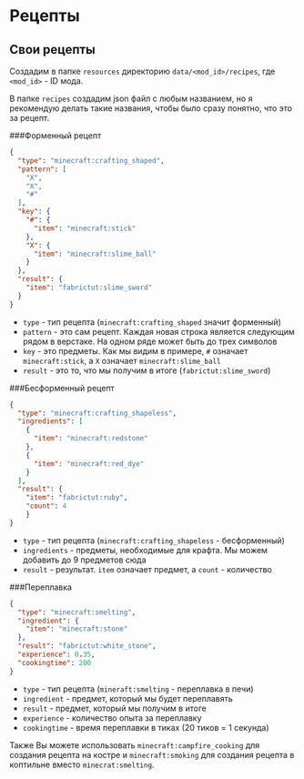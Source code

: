 # Рецепты
## Свои рецепты
Создадим в папке `resources` директорию `data/<mod_id>/recipes`, где `<mod_id>` - ID мода.

В папке `recipes` создадим json файл с любым названием, но я рекомендую делать такие названия, чтобы было сразу понятно, что это за рецепт.

###Форменный рецепт
```json
{
  "type": "minecraft:crafting_shaped",
  "pattern": [
    "X",
    "X",
    "#"
  ],
  "key": {
    "#": {
      "item": "minecraft:stick"
    },
    "X": {
      "item": "minecraft:slime_ball"
    }
  },
  "result": {
    "item": "fabrictut:slime_sword"
  }
}
```
* `type` - тип рецепта (`minecraft:crafting_shaped` значит форменный)
* `pattern` - это сам рецепт. Каждая новая строка является следующим рядом в верстаке. На одном ряде может быть до трех символов
* `key` - это предметы. Как мы видим в примере, `#` означает `minecraft:stick`, а `X` означает `minecraft:slime_ball`
* `result` - это то, что мы получим в итоге (`fabrictut:slime_sword`)

###Бесформенный рецепт
```json
{
  "type": "minecraft:crafting_shapeless",
  "ingredients": [
    {
      "item": "minecraft:redstone"
    },
    {
      "item": "minecraft:red_dye"
    }
  ],
  "result": {
    "item": "fabrictut:ruby",
    "count": 4
	}
}
```
* `type` - тип рецепта (`minecraft:crafting_shapeless` - бесформенный)
* `ingredients` - предметы, необходимые для крафта. Мы можем добавить до 9 предметов сюда
* `result` - результат. `item` означает предмет, а `count` - количество

###Переплавка
```json
{
  "type": "minecraft:smelting",
  "ingredient": {
    "item": "minecraft:stone"
  },
  "result": "fabrictut:white_stone",
  "experience": 0.35,
  "cookingtime": 200
}
```
* `type` - тип рецепта (`mineraft:smelting` - переплавка в печи)
* `ingredient` - предмет, который мы будет переплавять
* `result` - предмет, который мы получим в итоге
* `experience` - количество опыта за переплавку
* `cookingtime` - время переплавки в тиках (20 тиков = 1 секунда)

Также Вы можете использовать `minecraft:campfire_cooking` для создания рецепта на костре и `minecraft:smoking` для создания рецепта в коптильне вместо `minecrat:smelting`.
